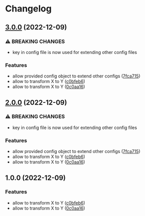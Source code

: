 # Changelog

## [3.0.0](https://github.com/orekav/test-release/compare/v2.0.0...v3.0.0) (2022-12-09)


### ⚠ BREAKING CHANGES

* key in config file is now used for extending other config files

### Features

* allow provided config object to extend other configs ([7fca715](https://github.com/orekav/test-release/commit/7fca71524e18414c48f59fb5735b02b4dc12d4bf))
* allow to transform X to Y ([c0bfeb6](https://github.com/orekav/test-release/commit/c0bfeb62493fa6764cdbbea601a19abb1995bddb))
* allow to transform X to Y ([0c0aa16](https://github.com/orekav/test-release/commit/0c0aa168be213950411ae36e3d542b8533165b5a))

## [2.0.0](https://github.com/orekav/test-release/compare/v1.0.0...v2.0.0) (2022-12-09)


### ⚠ BREAKING CHANGES

* key in config file is now used for extending other config files

### Features

* allow provided config object to extend other configs ([7fca715](https://github.com/orekav/test-release/commit/7fca71524e18414c48f59fb5735b02b4dc12d4bf))
* allow to transform X to Y ([c0bfeb6](https://github.com/orekav/test-release/commit/c0bfeb62493fa6764cdbbea601a19abb1995bddb))
* allow to transform X to Y ([0c0aa16](https://github.com/orekav/test-release/commit/0c0aa168be213950411ae36e3d542b8533165b5a))

## 1.0.0 (2022-12-09)


### Features

* allow to transform X to Y ([c0bfeb6](https://github.com/orekav/test-release/commit/c0bfeb62493fa6764cdbbea601a19abb1995bddb))
* allow to transform X to Y ([0c0aa16](https://github.com/orekav/test-release/commit/0c0aa168be213950411ae36e3d542b8533165b5a))
